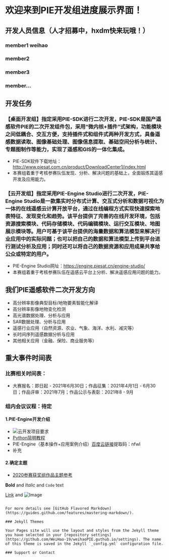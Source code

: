 # 欢迎来到PIE开发组进度展示界面！

## 开发人员信息（人才招募中，hxdm快来玩哦！）
### member1 weihao            
### member2
### member3
### member...

## 开发任务
### 【桌面开发组】指定采用PIE-SDK进行二次开发，PIE-SDK是国产遥感软件PIE的二次开发组件包，采用“微内核+插件”式架构，功能模块之间低耦合、交互方便，支持插件式和组件式两种开发方式，具备遥感数据读取、图像基础处理、图像信息提取、基础空间分析与统计、专题图制作等能力，实现了遥感和GIS的一体化集成。
- PIE-SDK软件下载地址：http://www.piesat.com.cn/product/DownloadCenter1/index.html
- 本赛组着重于考核参赛队伍发现、分析、解决问题的基础上，全面锻炼其遥感开发及应用能力。

### 【云开发组】指定采用PIE-Engine Studio进行二次开发，PIE-Engine Studio是一款集实时分布式计算、交互式分析和数据可视化为一体的在线遥感云计算开放平台，通过在线编程方式实现快速探索地表特征、发现变化和趋势。该平台提供了完善的在线开发环境，包括资源搜索模块、代码存储模块、代码编辑模块、运行交互模块、地图展示模块等。用户可基于该平台提供的海量数据和算法模型来解决行业应用中的实际问题；也可以把自己的数据和算法模型上传到平台进行测试分析及应用；同时还可以将自己的数据资源和应用成果共享给公众或特定的用户。
- PIE-Engine Studio网址：https://engine.piesat.cn/engine-studio/
- 本赛组着重于考核参赛队伍在遥感云平台上分析、解决遥感应用问题的能力。

## 我们PIE遥感软件二次开发方向
-   高分辨率影像典型目标/地物要素智能化解译
-   高分辨率影像地物变化检测
-   高光谱数据处理、分析与应用
-   SAR数据处理、分析与应用
-   遥感行业应用（自然资源、农业、气象、海洋、水利、减灾等）
-   长时间序列遥感数据分析与应用
-   其他相关应用（金融、保险、商业服务等）


## 重大事件时间表
### 比赛相关时间表：
- 大赛报名：即日起 - 2021年6月30日；作品征集：2021年4月1日 - 6月30日；作品评审：2021年7月；作品公示与表彰：2021年8 - 9月

### 组内会议议程：待定

#### 1.PIE-Engine开发介绍
- ![云开发项目要求](https://user-images.githubusercontent.com/68385986/119262154-cd9a4100-bc0c-11eb-9aba-02b30877a77b.png)
- [Python简明教程](https://engine.piesat.cn/engine-studio/tutorials "教程")
- PIE-Engine（基本操作+应用案例介绍）[百度云链接](https://pan.baidu.com/s/1p0SytNoaSWQN_mhbZ6OeOQ "链接")提取码：nfwl 
- 补充

#### 2.确定主题
- [2020参赛获奖组作品主题参考](https://www.piesat.cn/ch/ds_worksShow.html "参考")





**Bold** and _Italic_ and `Code` text

[Link](url) and ![Image](src)
```

For more details see [GitHub Flavored Markdown](https://guides.github.com/features/mastering-markdown/).

### Jekyll Themes

Your Pages site will use the layout and styles from the Jekyll theme you have selected in your [repository settings](https://github.com/WeiHao-19/weihaoPIE.guthub.io/settings). The name of this theme is saved in the Jekyll `_config.yml` configuration file.

### Support or Contact

